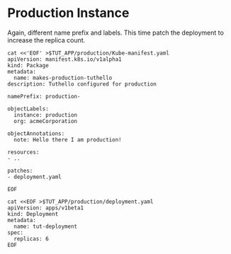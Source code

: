 # Production Instance

Again, different name prefix and labels. This time patch the deployment to
increase the replica count.


<!-- @makeProductionManifest @test -->
```
cat <<'EOF' >$TUT_APP/production/Kube-manifest.yaml
apiVersion: manifest.k8s.io/v1alpha1
kind: Package
metadata:
  name: makes-production-tuthello
description: Tuthello configured for production

namePrefix: production-

objectLabels:
  instance: production
  org: acmeCorporation

objectAnnotations:
  note: Hello there I am production!

resources:
- ..

patches:
- deployment.yaml

EOF
```

<!-- @productionDeployment @test -->
```
cat <<EOF >$TUT_APP/production/deployment.yaml
apiVersion: apps/v1beta1
kind: Deployment
metadata:
  name: tut-deployment
spec:
  replicas: 6
EOF
```
